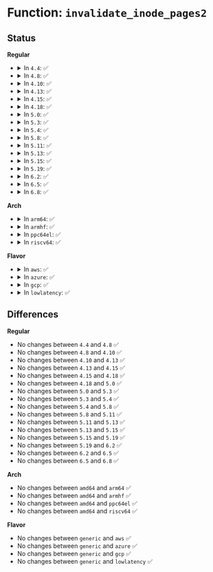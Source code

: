 # Function: <code>invalidate_inode_pages2</code>

## Status
<b>Regular</b>
<ul>
<li>
<details>
<summary>In <code>4.4</code>: ✅</summary>

```c
int invalidate_inode_pages2(struct address_space *mapping);
```

**Collision:** Unique Global

**Inline:** No

**Transformation:** False

**Instances:**

```
In mm/truncate.c (ffffffff8119ebf0)
Location: mm/truncate.c:649
Inline: False
Direct callers:
  - fs/fuse/dir.c:fuse_do_setattr
  - fs/fuse/file.c:fuse_direct_mmap
  - fs/fuse/file.c:fuse_finish_open
  - fs/fuse/inode.c:fuse_change_attributes
```
**Symbols:**

```
ffffffff8119ebf0-ffffffff8119ec09: invalidate_inode_pages2 (STB_GLOBAL)
```
</details>
</li>
<li>
<details>
<summary>In <code>4.8</code>: ✅</summary>

```c
int invalidate_inode_pages2(struct address_space *mapping);
```

**Collision:** Unique Global

**Inline:** No

**Transformation:** False

**Instances:**

```
In mm/truncate.c (ffffffff811b4720)
Location: mm/truncate.c:670
Inline: False
Direct callers:
  - fs/fuse/dir.c:fuse_do_setattr
  - fs/fuse/file.c:fuse_direct_mmap
  - fs/fuse/file.c:fuse_finish_open
  - fs/fuse/inode.c:fuse_change_attributes
```
**Symbols:**

```
ffffffff811b4720-ffffffff811b4739: invalidate_inode_pages2 (STB_GLOBAL)
```
</details>
</li>
<li>
<details>
<summary>In <code>4.10</code>: ✅</summary>

```c
int invalidate_inode_pages2(struct address_space *mapping);
```

**Collision:** Unique Global

**Inline:** No

**Transformation:** False

**Instances:**

```
In mm/truncate.c (ffffffff811c4da0)
Location: mm/truncate.c:702
Inline: False
Direct callers:
  - fs/fuse/dir.c:fuse_do_setattr
  - fs/fuse/file.c:fuse_direct_mmap
  - fs/fuse/file.c:fuse_finish_open
  - fs/fuse/inode.c:fuse_change_attributes
```
**Symbols:**

```
ffffffff811c4da0-ffffffff811c4db9: invalidate_inode_pages2 (STB_GLOBAL)
```
</details>
</li>
<li>
<details>
<summary>In <code>4.13</code>: ✅</summary>

```c
int invalidate_inode_pages2(struct address_space *mapping);
```

**Collision:** Unique Global

**Inline:** No

**Transformation:** False

**Instances:**

```
In mm/truncate.c (ffffffff811cd100)
Location: mm/truncate.c:721
Inline: False
Direct callers:
  - fs/fuse/dir.c:fuse_do_setattr
  - fs/fuse/file.c:fuse_direct_mmap
  - fs/fuse/file.c:fuse_finish_open
  - fs/fuse/inode.c:fuse_change_attributes
```
**Symbols:**

```
ffffffff811cd100-ffffffff811cd119: invalidate_inode_pages2 (STB_GLOBAL)
```
</details>
</li>
<li>
<details>
<summary>In <code>4.15</code>: ✅</summary>

```c
int invalidate_inode_pages2(struct address_space *mapping);
```

**Collision:** Unique Global

**Inline:** No

**Transformation:** False

**Instances:**

```
In mm/truncate.c (ffffffff811e2430)
Location: mm/truncate.c:774
Inline: False
Direct callers:
  - fs/fuse/dir.c:fuse_do_setattr
  - fs/fuse/file.c:fuse_direct_mmap
  - fs/fuse/file.c:fuse_finish_open
  - fs/fuse/inode.c:fuse_change_attributes
```
**Symbols:**

```
ffffffff811e2430-ffffffff811e2449: invalidate_inode_pages2 (STB_GLOBAL)
```
</details>
</li>
<li>
<details>
<summary>In <code>4.18</code>: ✅</summary>

```c
int invalidate_inode_pages2(struct address_space *mapping);
```

**Collision:** Unique Global

**Inline:** No

**Transformation:** False

**Instances:**

```
In mm/truncate.c (ffffffff81203ba0)
Location: mm/truncate.c:765
Inline: False
Direct callers:
  - fs/fuse/dir.c:fuse_do_setattr
  - fs/fuse/file.c:fuse_direct_mmap
  - fs/fuse/file.c:fuse_finish_open
  - fs/fuse/inode.c:fuse_change_attributes
```
**Symbols:**

```
ffffffff81203ba0-ffffffff81203bb9: invalidate_inode_pages2 (STB_GLOBAL)
```
</details>
</li>
<li>
<details>
<summary>In <code>5.0</code>: ✅</summary>

```c
int invalidate_inode_pages2(struct address_space *mapping);
```

**Collision:** Unique Global

**Inline:** No

**Transformation:** False

**Instances:**

```
In mm/truncate.c (ffffffff81216480)
Location: mm/truncate.c:766
Inline: False
Direct callers:
  - fs/fuse/dir.c:fuse_do_setattr
  - fs/fuse/file.c:fuse_direct_mmap
  - fs/fuse/file.c:fuse_finish_open
  - fs/fuse/inode.c:fuse_change_attributes
```
**Symbols:**

```
ffffffff81216480-ffffffff81216499: invalidate_inode_pages2 (STB_GLOBAL)
```
</details>
</li>
<li>
<details>
<summary>In <code>5.3</code>: ✅</summary>

```c
int invalidate_inode_pages2(struct address_space *mapping);
```

**Collision:** Unique Global

**Inline:** No

**Transformation:** False

**Instances:**

```
In mm/truncate.c (ffffffff81225e50)
Location: mm/truncate.c:769
Inline: False
Direct callers:
  - fs/fuse/dir.c:fuse_do_setattr
  - fs/fuse/file.c:fuse_finish_open
  - fs/fuse/inode.c:fuse_change_attributes
```
**Symbols:**

```
ffffffff81225e50-ffffffff81225e69: invalidate_inode_pages2 (STB_GLOBAL)
```
</details>
</li>
<li>
<details>
<summary>In <code>5.4</code>: ✅</summary>

```c
int invalidate_inode_pages2(struct address_space *mapping);
```

**Collision:** Unique Global

**Inline:** No

**Transformation:** False

**Instances:**

```
In mm/truncate.c (ffffffff81233cb0)
Location: mm/truncate.c:781
Inline: False
Direct callers:
  - fs/verity/enable.c:fsverity_ioctl_enable
  - fs/fuse/dir.c:fuse_do_setattr
  - fs/fuse/file.c:fuse_finish_open
  - fs/fuse/inode.c:fuse_change_attributes
```
**Symbols:**

```
ffffffff81233cb0-ffffffff81233cc9: invalidate_inode_pages2 (STB_GLOBAL)
```
</details>
</li>
<li>
<details>
<summary>In <code>5.8</code>: ✅</summary>

```c
int invalidate_inode_pages2(struct address_space *mapping);
```

**Collision:** Unique Global

**Inline:** No

**Transformation:** False

**Instances:**

```
In mm/truncate.c (ffffffff812612e0)
Location: mm/truncate.c:781
Inline: False
Direct callers:
  - fs/verity/enable.c:fsverity_ioctl_enable
  - fs/fuse/dir.c:fuse_do_setattr
  - fs/fuse/file.c:fuse_finish_open
  - fs/fuse/inode.c:fuse_change_attributes
```
**Symbols:**

```
ffffffff812612e0-ffffffff812612f9: invalidate_inode_pages2 (STB_GLOBAL)
```
</details>
</li>
<li>
<details>
<summary>In <code>5.11</code>: ✅</summary>

```c
int invalidate_inode_pages2(struct address_space *mapping);
```

**Collision:** Unique Global

**Inline:** No

**Transformation:** False

**Instances:**

```
In mm/truncate.c (ffffffff8126b6e0)
Location: mm/truncate.c:809
Inline: False
Direct callers:
  - fs/verity/enable.c:fsverity_ioctl_enable
  - fs/fuse/dir.c:fuse_do_setattr
  - fs/fuse/file.c:fuse_file_mmap
  - fs/fuse/file.c:fuse_finish_open
  - fs/fuse/inode.c:fuse_change_attributes
```
**Symbols:**

```
ffffffff8126b6e0-ffffffff8126b6f9: invalidate_inode_pages2 (STB_GLOBAL)
```
</details>
</li>
<li>
<details>
<summary>In <code>5.13</code>: ✅</summary>

```c
int invalidate_inode_pages2(struct address_space *mapping);
```

**Collision:** Unique Global

**Inline:** No

**Transformation:** False

**Instances:**

```
In mm/truncate.c (ffffffff81270890)
Location: mm/truncate.c:700
Inline: False
Direct callers:
  - fs/verity/enable.c:fsverity_ioctl_enable
  - fs/fuse/dir.c:fuse_do_setattr
  - fs/fuse/file.c:fuse_file_mmap
  - fs/fuse/file.c:fuse_finish_open
  - fs/fuse/inode.c:fuse_change_attributes
```
**Symbols:**

```
ffffffff81270890-ffffffff812708a9: invalidate_inode_pages2 (STB_GLOBAL)
```
</details>
</li>
<li>
<details>
<summary>In <code>5.15</code>: ✅</summary>

```c
int invalidate_inode_pages2(struct address_space *mapping);
```

**Collision:** Unique Global

**Inline:** No

**Transformation:** False

**Instances:**

```
In mm/truncate.c (ffffffff812ae540)
Location: mm/truncate.c:699
Inline: False
Direct callers:
  - fs/verity/enable.c:fsverity_ioctl_enable
  - fs/fuse/dir.c:fuse_do_setattr
  - fs/fuse/file.c:fuse_file_mmap
  - fs/fuse/file.c:fuse_finish_open
  - fs/fuse/inode.c:fuse_change_attributes
```
**Symbols:**

```
ffffffff812ae540-ffffffff812ae559: invalidate_inode_pages2 (STB_GLOBAL)
```
</details>
</li>
<li>
<details>
<summary>In <code>5.19</code>: ✅</summary>

```c
int invalidate_inode_pages2(struct address_space *mapping);
```

**Collision:** Unique Global

**Inline:** No

**Transformation:** False

**Instances:**

```
In mm/truncate.c (ffffffff81307960)
Location: mm/truncate.c:717
Inline: False
Direct callers:
  - fs/verity/enable.c:fsverity_ioctl_enable
  - fs/fuse/dir.c:fuse_do_setattr
  - fs/fuse/dir.c:fuse_create_open
  - fs/fuse/file.c:fuse_file_mmap
  - fs/fuse/file.c:fuse_open_common
  - fs/fuse/inode.c:fuse_change_attributes
```
**Symbols:**

```
ffffffff81307960-ffffffff81307983: invalidate_inode_pages2 (STB_GLOBAL)
```
</details>
</li>
<li>
<details>
<summary>In <code>6.2</code>: ✅</summary>

```c
int invalidate_inode_pages2(struct address_space *mapping);
```

**Collision:** Unique Global

**Inline:** No

**Transformation:** False

**Instances:**

```
In mm/truncate.c (ffffffff81371b60)
Location: mm/truncate.c:707
Inline: False
Direct callers:
  - fs/verity/enable.c:fsverity_ioctl_enable
  - fs/fuse/dir.c:fuse_do_setattr
  - fs/fuse/dir.c:fuse_create_open
  - fs/fuse/file.c:fuse_file_mmap
  - fs/fuse/file.c:fuse_open_common
  - fs/fuse/inode.c:fuse_change_attributes
```
**Symbols:**

```
ffffffff81371b60-ffffffff81371b83: invalidate_inode_pages2 (STB_GLOBAL)
```
</details>
</li>
<li>
<details>
<summary>In <code>6.5</code>: ✅</summary>

```c
int invalidate_inode_pages2(struct address_space *mapping);
```

**Collision:** Unique Global

**Inline:** No

**Transformation:** False

**Instances:**

```
In mm/truncate.c (ffffffff813a3c70)
Location: mm/truncate.c:707
Inline: False
Direct callers:
  - fs/fuse/dir.c:fuse_do_setattr
  - fs/fuse/dir.c:fuse_create_open
  - fs/fuse/file.c:fuse_file_mmap
  - fs/fuse/file.c:fuse_open_common
  - fs/fuse/inode.c:fuse_change_attributes
```
**Symbols:**

```
ffffffff813a3c70-ffffffff813a3c93: invalidate_inode_pages2 (STB_GLOBAL)
```
</details>
</li>
<li>
<details>
<summary>In <code>6.8</code>: ✅</summary>

```c
int invalidate_inode_pages2(struct address_space *mapping);
```

**Collision:** Unique Global

**Inline:** No

**Transformation:** False

**Instances:**

```
In mm/truncate.c (ffffffff813cd7f0)
Location: mm/truncate.c:696
Inline: False
Direct callers:
  - fs/fuse/dir.c:fuse_do_setattr
  - fs/fuse/dir.c:fuse_create_open
  - fs/fuse/file.c:fuse_file_mmap
  - fs/fuse/file.c:fuse_open_common
  - fs/fuse/inode.c:fuse_change_attributes
```
**Symbols:**

```
ffffffff813cd7f0-ffffffff813cd813: invalidate_inode_pages2 (STB_GLOBAL)
```
</details>
</li>
</ul>
<b>Arch</b>
<ul>
<li>
<details>
<summary>In <code>arm64</code>: ✅</summary>

```c
int invalidate_inode_pages2(struct address_space *mapping);
```

**Collision:** Unique Global

**Inline:** No

**Transformation:** False

**Instances:**

```
In mm/truncate.c (ffff8000102c41a0)
Location: mm/truncate.c:781
Inline: False
Direct callers:
  - fs/verity/enable.c:fsverity_ioctl_enable
  - fs/fuse/dir.c:fuse_do_setattr
  - fs/fuse/file.c:fuse_finish_open
  - fs/fuse/inode.c:fuse_change_attributes
```
**Symbols:**

```
ffff8000102c41a0-ffff8000102c41d4: invalidate_inode_pages2 (STB_GLOBAL)
```
</details>
</li>
<li>
<details>
<summary>In <code>armhf</code>: ✅</summary>

```c
int invalidate_inode_pages2(struct address_space *mapping);
```

**Collision:** Unique Global

**Inline:** No

**Transformation:** False

**Instances:**

```
In mm/truncate.c (c04eebe0)
Location: mm/truncate.c:781
Inline: False
Direct callers:
  - fs/verity/enable.c:fsverity_ioctl_enable
  - fs/fuse/dir.c:fuse_do_setattr
  - fs/fuse/file.c:fuse_finish_open
  - fs/fuse/inode.c:fuse_change_attributes
```
**Symbols:**

```
c04eebe0-c04eec04: invalidate_inode_pages2 (STB_GLOBAL)
```
</details>
</li>
<li>
<details>
<summary>In <code>ppc64el</code>: ✅</summary>

```c
int invalidate_inode_pages2(struct address_space *mapping);
```

**Collision:** Unique Global

**Inline:** No

**Transformation:** False

**Instances:**

```
In mm/truncate.c (c00000000037e770)
Location: mm/truncate.c:781
Inline: False
Direct callers:
  - fs/verity/enable.c:fsverity_ioctl_enable
  - fs/fuse/dir.c:fuse_do_setattr
  - fs/fuse/file.c:fuse_finish_open
  - fs/fuse/inode.c:fuse_change_attributes
```
**Symbols:**

```
c00000000037e770-c00000000037e78c: invalidate_inode_pages2 (STB_GLOBAL)
```
</details>
</li>
<li>
<details>
<summary>In <code>riscv64</code>: ✅</summary>

```c
int invalidate_inode_pages2(struct address_space *mapping);
```

**Collision:** Unique Global

**Inline:** No

**Transformation:** False

**Instances:**

```
In mm/truncate.c (ffffffe0001e4cac)
Location: mm/truncate.c:781
Inline: False
Direct callers:
  - fs/verity/enable.c:fsverity_ioctl_enable
  - fs/fuse/dir.c:fuse_do_setattr
  - fs/fuse/file.c:fuse_finish_open
  - fs/fuse/inode.c:fuse_change_attributes
```
**Symbols:**

```
ffffffe0001e4cac-ffffffe0001e4cda: invalidate_inode_pages2 (STB_GLOBAL)
```
</details>
</li>
</ul>
<b>Flavor</b>
<ul>
<li>
<details>
<summary>In <code>aws</code>: ✅</summary>

```c
int invalidate_inode_pages2(struct address_space *mapping);
```

**Collision:** Unique Global

**Inline:** No

**Transformation:** False

**Instances:**

```
In mm/truncate.c (ffffffff8122c300)
Location: mm/truncate.c:781
Inline: False
Direct callers:
  - fs/verity/enable.c:fsverity_ioctl_enable
  - fs/fuse/dir.c:fuse_do_setattr
  - fs/fuse/file.c:fuse_finish_open
  - fs/fuse/inode.c:fuse_change_attributes
```
**Symbols:**

```
ffffffff8122c300-ffffffff8122c319: invalidate_inode_pages2 (STB_GLOBAL)
```
</details>
</li>
<li>
<details>
<summary>In <code>azure</code>: ✅</summary>

```c
int invalidate_inode_pages2(struct address_space *mapping);
```

**Collision:** Unique Global

**Inline:** No

**Transformation:** False

**Instances:**

```
In mm/truncate.c (ffffffff8121f3e0)
Location: mm/truncate.c:781
Inline: False
Direct callers:
  - fs/verity/enable.c:fsverity_ioctl_enable
  - fs/fuse/dir.c:fuse_do_setattr
  - fs/fuse/file.c:fuse_finish_open
  - fs/fuse/inode.c:fuse_change_attributes
```
**Symbols:**

```
ffffffff8121f3e0-ffffffff8121f3f9: invalidate_inode_pages2 (STB_GLOBAL)
```
</details>
</li>
<li>
<details>
<summary>In <code>gcp</code>: ✅</summary>

```c
int invalidate_inode_pages2(struct address_space *mapping);
```

**Collision:** Unique Global

**Inline:** No

**Transformation:** False

**Instances:**

```
In mm/truncate.c (ffffffff8122a0a0)
Location: mm/truncate.c:781
Inline: False
Direct callers:
  - fs/verity/enable.c:fsverity_ioctl_enable
  - fs/fuse/dir.c:fuse_do_setattr
  - fs/fuse/file.c:fuse_finish_open
  - fs/fuse/inode.c:fuse_change_attributes
```
**Symbols:**

```
ffffffff8122a0a0-ffffffff8122a0b9: invalidate_inode_pages2 (STB_GLOBAL)
```
</details>
</li>
<li>
<details>
<summary>In <code>lowlatency</code>: ✅</summary>

```c
int invalidate_inode_pages2(struct address_space *mapping);
```

**Collision:** Unique Global

**Inline:** No

**Transformation:** False

**Instances:**

```
In mm/truncate.c (ffffffff81239490)
Location: mm/truncate.c:781
Inline: False
Direct callers:
  - fs/verity/enable.c:fsverity_ioctl_enable
  - fs/fuse/dir.c:fuse_do_setattr
  - fs/fuse/file.c:fuse_finish_open
  - fs/fuse/inode.c:fuse_change_attributes
```
**Symbols:**

```
ffffffff81239490-ffffffff812394a9: invalidate_inode_pages2 (STB_GLOBAL)
```
</details>
</li>
</ul>

## Differences
<b>Regular</b>
<ul>
<li>
No changes between <code>4.4</code> and <code>4.8</code> ✅
</li>
<li>
No changes between <code>4.8</code> and <code>4.10</code> ✅
</li>
<li>
No changes between <code>4.10</code> and <code>4.13</code> ✅
</li>
<li>
No changes between <code>4.13</code> and <code>4.15</code> ✅
</li>
<li>
No changes between <code>4.15</code> and <code>4.18</code> ✅
</li>
<li>
No changes between <code>4.18</code> and <code>5.0</code> ✅
</li>
<li>
No changes between <code>5.0</code> and <code>5.3</code> ✅
</li>
<li>
No changes between <code>5.3</code> and <code>5.4</code> ✅
</li>
<li>
No changes between <code>5.4</code> and <code>5.8</code> ✅
</li>
<li>
No changes between <code>5.8</code> and <code>5.11</code> ✅
</li>
<li>
No changes between <code>5.11</code> and <code>5.13</code> ✅
</li>
<li>
No changes between <code>5.13</code> and <code>5.15</code> ✅
</li>
<li>
No changes between <code>5.15</code> and <code>5.19</code> ✅
</li>
<li>
No changes between <code>5.19</code> and <code>6.2</code> ✅
</li>
<li>
No changes between <code>6.2</code> and <code>6.5</code> ✅
</li>
<li>
No changes between <code>6.5</code> and <code>6.8</code> ✅
</li>
</ul>
<b>Arch</b>
<ul>
<li>
No changes between <code>amd64</code> and <code>arm64</code> ✅
</li>
<li>
No changes between <code>amd64</code> and <code>armhf</code> ✅
</li>
<li>
No changes between <code>amd64</code> and <code>ppc64el</code> ✅
</li>
<li>
No changes between <code>amd64</code> and <code>riscv64</code> ✅
</li>
</ul>
<b>Flavor</b>
<ul>
<li>
No changes between <code>generic</code> and <code>aws</code> ✅
</li>
<li>
No changes between <code>generic</code> and <code>azure</code> ✅
</li>
<li>
No changes between <code>generic</code> and <code>gcp</code> ✅
</li>
<li>
No changes between <code>generic</code> and <code>lowlatency</code> ✅
</li>
</ul>
